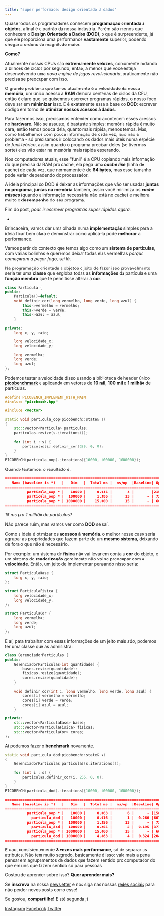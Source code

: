 ```yaml
---
title: "super performace: design orientado à dados"
---
```

Quase todos os programadores conhecem **programação orientada à objetos**,
afinal é o padrão da nossa indústria. Porém são menos que conhecem o **Design
Orientado a Dados (DOD)**, o que é surpreendente, já que ele proporciona uma
performance **vastamente** superior, podendo chegar a ordens de magnitude
maior.

**Como?**

Atualmente nossas CPUs são **extremamente velozes**, comumente rodando a
bilhões de ciclos por segundo, então, a menos que você esteja desenvolvendo uma
*nova engine de jogos revolucionária*, praticamente não precisa se preocupar
com isso.

O grande problema que temos atualmente é a velocidade da nossa **memória**, um
único acesso à **RAM** demora centenas de ciclos da CPU, então é claro que, se
quisermos escrever programas rápidos, o nosso foco deve ser em **minimizar**
isso.  E é exatamente essa a base do **DOD**: escrever código em torno de
**otimizar nossos acessos à dados**.

Para fazermos isso, precisamos entender como acontecem esses acessos no
**hardware**. Não se assuste, é bastante simples: memória rápida é muito cara,
então temos pouca dela, quanto mais rápida, menos temos. Mas, como trabalhamos
com pouca informação de cada vez, isso não é problema - só precisamos ir
colocando os dados mais úteis numa espécie de *funil teórico*, assim quando o
programa precisar deles (se tivermos sorte) eles vão estar na memória mais
rápida esperando.

Nos computadores atuais, esse "funil" é a CPU copiando mais informação do que
precisa da RAM pro cache, ela pega uma ***cache line*** (linha de cache) de
cada vez, que normamente é de **64 bytes**, mas esse tamanho pode variar
dependendo do processador.

A ideia principal do DOD é deixar as informações que vão ser usadas **juntas no
programa**, **juntas na memória** também, assim você minimiza os ***cache
misses*** (quando a informação necessária não está no cache) e melhora muito o
**desempenho** do seu programa.

Fim do post, *pode ir escrever programas super rápidos agora.*

-

Brincadeira, vamos dar uma olhada numa **implementação** simples para a ideia
ficar bem clara e demonstrar como aplicá-la pode **melhorar** a performance.

Vamos partir do contexto que temos algo como um **sistema de partículas**, com
várias bolinhas e queremos deixar todas elas vermelhas *porque começaram a
pegar fogo, sei lá*.

Na programação orientada a objetos o jeito de fazer isso provavelmente seria
ter uma **classe** que engloba todas as **informações** da partícula e uma
**função membro** que te permitisse alterar a **cor**.

```cpp
class Particula {
public:
    Particula()=default;
    void definir_cor(long vermelho, long verde, long azul) {
        this->vermelho = vermelho;
        this->verde = verde;
        this->azul = azul;
    }

private:
    long x, y, raio;

    long velocidade_x;
    long velocidade_y;

    long vermelho;
    long verde;
    long azul;
};
```

Podemos testar a velocidade disso usando a [biblioteca de header
único](https://moskoscode.com/2020/07/22/bibliotecas-de-header-unico/)
[**picobenchmark**](https://moskoscode.com/2020/07/30/microbenchmarks-em-c) e
aplicando em vetores de **10 mil**, **100 mil** e **1 milhão** de partículas.

```cpp
#define PICOBENCH_IMPLEMENT_WITH_MAIN
#include "picobench.hpp"

#include <vector>

static void particula_oop(picobench::state& s)
{
    std::vector<Particula> particulas;
    particulas.resize(s.iterations());

    for (int i : s) {
        particulas[i].definir_cor(255, 0, 0);
    }
}
PICOBENCH(particula_oop).iterations({10000, 100000, 1000000});
```

Quando testamos, o resultado é:

```json
===============================================================================
   Name (baseline is *)   |   Dim   |  Total ms |  ns/op  |Baseline| Ops/second
===============================================================================
          particula_oop * |   10000 |     0.046 |       4 |      - |215262081.6
          particula_oop * |  100000 |     1.386 |      13 |      - | 72146220.2
          particula_oop * | 1000000 |    15.000 |      15 |      - | 66666404.4
===============================================================================
```

*15 ms pra 1 milhão de partículas?*

Não parece ruim, mas vamos ver como **DOD** se saí.

Como a ideia é otimizar os **acessos à memória**, o melhor nesse caso seria
agrupar as propriedades que fazem parte de um **mesmo sistema**, deixando de
fora o que não é necessário.

Por exemplo: um sistema de **física** não vai levar em conta a **cor** do
objeto, e um sistema de **renderização** geralmente não vai se preocupar com a
**velocidade**. Então, um jeito de implementar pensando nisso seria:

```cpp
struct ParticulaBase {
    long x, y, raio;
};

struct ParticulaFisica {
    long velocidade_x;
    long velocidade_y;
};

struct ParticulaCor {
    long vermelho;
    long verde;
    long azul;
};
```

E aí, para trabalhar com essas informações de um jeito mais *são*, podemos ter
uma classe que as administra:

```cpp
class GerenciadorParticulas {
public:
    GerenciadorParticulas(int quantidade) {
        bases.resize(quantidade);
        fisicas.resize(quantidade);
        cores.resize(quantidade);
    }

    void definir_cor(int i, long vermelho, long verde, long azul) {
        cores[i].vermelho = vermelho;
        cores[i].verde = verde;
        cores[i].azul = azul;
    }

private:
    std::vector<ParticulaBase> bases;
    std::vector<ParticulaFisica> fisicas;
    std::vector<ParticulaCor> cores;
};
```

Aí podemos fazer o **benchmark** novamente.

```cpp
static void particula_dod(picobench::state& s)
{
    GerenciadorParticulas particulas(s.iterations());

    for (int i : s) {
        particulas.definir_cor(i, 255, 0, 0);
    }
}
PICOBENCH(particula_dod).iterations({10000, 100000, 1000000});
```

```json
===============================================================================
   Name (baseline is *)   |   Dim   |  Total ms |  ns/op  |Baseline| Ops/second
===============================================================================
          particula_oop * |   10000 |     0.063 |       6 |      - |158002844.1
            particula_dod |   10000 |     0.016 |       1 |  0.260 |607459603.9
          particula_oop * |  100000 |     1.356 |      13 |      - | 73740983.3
            particula_dod |  100000 |     0.265 |       2 |  0.195 |377741934.3
          particula_oop * | 1000000 |    15.060 |      15 |      - | 66400167.4
            particula_dod | 1000000 |     4.883 |       4 |  0.324 |204797210.8
===============================================================================
```

E uau, consistentemente **3 vezes mais performance**, só de separar os
atributos. Não tem muito segredo, basicamente é isso: vale mais a pena pensar
em agrupamentos de dados que fazem sentido pro computador do que em uns que
fazem sentido só para pessoas.

Gostou de aprender sobre isso? **Quer aprender mais?**

Se **inscreva** na nossa [newsletter](https://moskoscode.com/newsletter) e nos
siga nas nossas [redes sociais](https://linktr.ee/moskoscode) para não perder
novos posts como esse!

Se gostou, **compartilhe!** E até segunda ;)

[Instagram](https://www.instagram.com/moskoscode)
[Facebook](https://www.facebook.com/moskoscode)
[Twitter](https://www.twitter.com/moskoscode)

